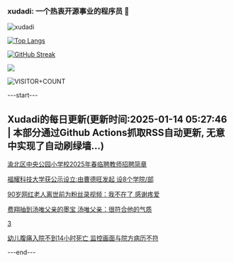 ### xudadi: 一个热衷开源事业的程序员 👋

![xudadi](https://github-readme-stats-git-masterorgs-github-readme-stats-team.vercel.app/api?username=xudadi)

[![Top Langs](https://github-readme-stats.vercel.app/api/top-langs/?username=xudadi)](https://github.com/anuraghazra/github-readme-stats)

[![GitHub Streak](https://streak-stats.demolab.com?user=xudadi&locale=zh_Hans)](https://git.io/streak-stats)

![](https://raw.githubusercontent.com/xudadi/xudadi/main/assets/github-contribution-grid-snake.svg)

![VISITOR+COUNT](https://komarev.com/ghpvc/?username=xudadi&label=VISITOR+COUNT)


---start---

## Xudadi的每日更新(更新时间:2025-01-14 05:27:46 | 本部分通过Github Actions抓取RSS自动更新, 无意中实现了自动刷绿墙...)

[渝北区中央公园小学校2025年春临聘教师招聘简章](https://www.gongkaoleida.com/article/2263872)

[福耀科技大学获公示设立:由曹德旺发起 设8个学院/部](https://m.163.com/news/article/JLQDRPHP051492T3.html)

[90岁网红老人离世前为粉丝录视频：我不在了 感谢疼爱](https://m.163.com/news/article/JLQDRPF9051492T3.html)

[费翔抽到汤唯父亲的墨宝 汤唯父亲：很符合他的气质](https://m.163.com/news/article/JLQ74PCQ051492T3.html)

[3](https://m.163.com/touch/news/sub/domestic)

[幼儿腹痛入院不到14小时死亡 监控画面与院方病历不符](https://m.163.com/news/article/JLQ0IV3D051492T3.html)

---end---
